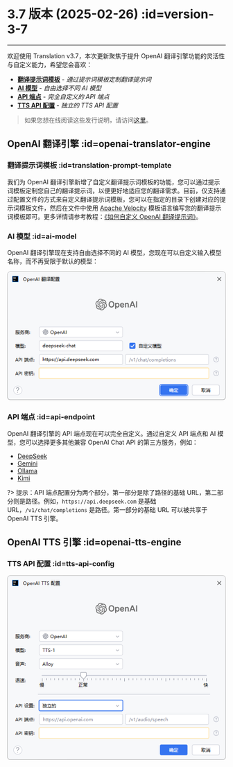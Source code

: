 # 3.7 版本 (2025-02-26) :id=version-3-7

---

欢迎使用 Translation v3.7，本次更新聚焦于提升 OpenAI 翻译引擎功能的灵活性与自定义能力，希望您会喜欢：

- [**翻译提示词模板**](#translation-prompt-template) - _通过提示词模板定制翻译提示词_
- [**AI 模型**](#ai-model) - _自由选择不同 AI 模型_
- [**API 端点**](#api-endpoint) - _完全自定义的 API 端点_
- [**TTS API 配置**](#tts-api-config) - _独立的 TTS API 配置_

> 如果您想在线阅读这些发行说明，请访问[这里](#/updates ':ignore :target=_blank')。


## OpenAI 翻译引擎 :id=openai-translator-engine

### 翻译提示词模板 :id=translation-prompt-template

我们为 OpenAI 翻译引擎新增了自定义翻译提示词模板的功能，您可以通过提示词模板定制您自己的翻译提示词，以便更好地适应您的翻译需求。目前，仅支持通过配置文件的方式来自定义翻译提示词模板，您可以在指定的目录下创建对应的提示词模板文件，然后在文件中使用 [Apache Velocity](https://velocity.apache.org/engine/devel/user-guide.html) 模板语言编写您的翻译提示词模板即可。更多详情请参考教程：[《如何自定义 OpenAI 翻译提示词》](/tutorial/how_to_customize_translation_prompts.md)。

### AI 模型 :id=ai-model

OpenAI 翻译引擎现在支持自由选择不同的 AI 模型，您现在可以自定义输入模型名称，而不再受限于默认的模型：

![OpenAI 翻译引擎配置](/updates/img/v3_7/openai_settings.png)

### API 端点 :id=api-endpoint

OpenAI 翻译引擎的 API 端点现在可以完全自定义。通过自定义 API 端点和 AI 模型，您可以选择更多其他兼容 OpenAI Chat API 的第三方服务，例如：

- [DeepSeek](https://api-docs.deepseek.com/zh-cn/)
- [Gemini](https://ai.google.dev/gemini-api/docs/openai?hl=zh-cn#rest)
- [Ollama](https://ollama.com)
- [Kimi](https://platform.moonshot.cn/docs/guide/migrating-from-openai-to-kimi)

?> 提示：API 端点配置分为两个部分，第一部分是除了路径的基础 URL，第二部分则是路径。例如，`https://api.deepseek.com` 是基础 URL，`/v1/chat/completions` 是路径。第一部分的基础 URL 可以被共享于 OpenAI TTS 引擎。

## OpenAI TTS 引擎 :id=openai-tts-engine

### TTS API 配置 :id=tts-api-config

![OpenAI TTS 引擎配置](/updates/img/v3_7/openai_tts_settings.png)